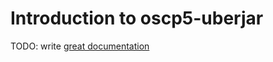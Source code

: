 # Introduction to oscp5-uberjar

TODO: write [great documentation](http://jacobian.org/writing/what-to-write/)
